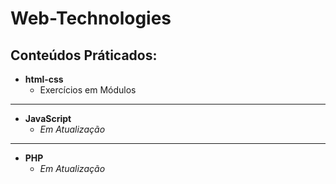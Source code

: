 # Web-Technologies

## Conteúdos Práticados:
- **html-css**
   - Exercícios em Módulos
---
- **JavaScript**
    - *Em Atualização*
---
- **PHP**
    - *Em Atualização*
